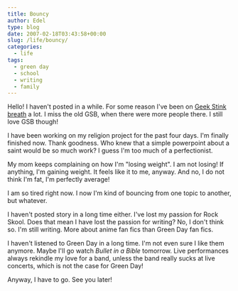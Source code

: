 ```yaml
---
title: Bouncy
author: Edel
type: blog
date: 2007-02-18T03:43:58+00:00
slug: /life/bouncy/
categories:
  - life
tags:
  - green day
  - school
  - writing
  - family
---
```

Hello! I haven't posted in a while. For some reason I've been on [Geek Stink breath][1] a lot. I miss the old GSB, when there were more people there. I still love GSB though!

I have been working on my religion project for the past four days. I'm finally finished now. Thank goodness. Who knew that a simple powerpoint about a saint would be so much work? I guess I'm too much of a perfectionist.

My mom keeps complaining on how I'm "losing weight". I am not losing! If anything, I'm gaining weight. It feels like it to me, anyway. And no, I do not think I'm fat, I'm perfectly average!

I am so tired right now. I now I'm kind of bouncing from one topic to another, but whatever.

I haven't posted story in a long time either. I've lost my passion for Rock Skool. Does that mean I have lost the passion for writing? No, I don't think so. I'm still writing. More about anime fan fics than Green Day fan fics. 

I haven't listened to Green Day in a long time. I'm not even sure I like them anymore. Maybe I'll go watch _Bullet in a Bible_ tomorrow. Live performances always rekindle my love for a band, unless the band really sucks at live concerts, which is not the case for Green Day! 

Anyway, I have to go. See you later!

[1]: http://geekstinkbreath.net
